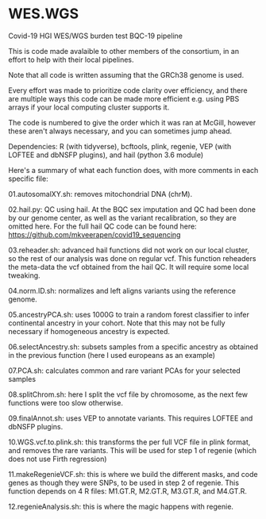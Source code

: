 # WES.WGS
Covid-19 HGI WES/WGS burden test BQC-19 pipeline

This is code made avalaible to other members of the consortium, in an effort to help with their local pipelines.

Note that all code is written assuming that the GRCh38 genome is used.

Every effort was made to prioritize code clarity over efficiency, and there are multiple ways this code can be made more efficient e.g. using PBS arrays if your local computing cluster supports it.

The code is numbered to give the order which it was ran at McGill, however these aren't always necessary, and you can sometimes jump ahead.

Dependencies: R (with tidyverse), bcftools, plink, regenie, VEP (with LOFTEE and dbNSFP plugins), and hail (python 3.6 module)

Here's a summary of what each function does, with more comments in each specific file:

01.autosomalXY.sh: removes mitochondrial DNA (chrM).

02.hail.py: QC using hail. At the BQC sex imputation and QC had been done by our genome center, as well as the variant recalibration, so they are omitted here. For the full hail QC code can be found here: https://github.com/mkveerapen/covid19_sequencing

03.reheader.sh: advanced hail functions did not work on our local cluster, so the rest of our analysis was done on regular vcf. This function reheaders the meta-data the vcf obtained from the hail QC. It will require some local tweaking.

04.norm.ID.sh: normalizes and left aligns variants using the reference genome.

05.ancestryPCA.sh: uses 1000G to train a random forest classifier to infer continental ancestry in your cohort. Note that this may not be fully necessary if homogeneous ancestry is expected.

06.selectAncestry.sh: subsets samples from a specific ancestry as obtained in the previous function (here I used europeans as an example)

07.PCA.sh: calculates common and rare variant PCAs for your selected samples

08.splitChrom.sh: here I split the vcf file by chromosome, as the next few functions were too slow otherwise.

09.finalAnnot.sh: uses VEP to annotate variants. This requires LOFTEE and dbNSFP plugins.

10.WGS.vcf.to.plink.sh: this transforms the per full VCF file in plink format, and removes the rare variants. This will be used for step 1 of regenie (which does not use Firth regression)

11.makeRegenieVCF.sh: this is where we build the different masks, and code genes as though they were SNPs, to be used in step 2 of regenie. This function depends on 4 R files: M1.GT.R, M2.GT.R, M3.GT.R, and M4.GT.R.

12.regenieAnalysis.sh: this is where the magic happens with regenie.





